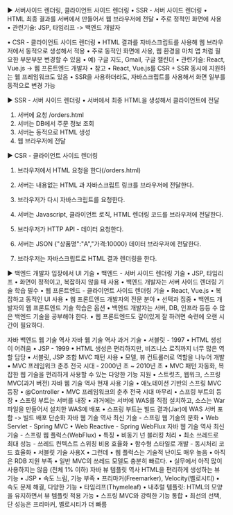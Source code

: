 ▶ 서버사이드 렌더링, 클라이언트 사이드 렌더링
• SSR - 서버 사이드 렌더링
	• HTML 최종 결과를 서버에서 만들어서 웹 브라우저에 전달
	• 주로 정적인 화면에 사용
	• 관련기술: JSP, 타임리프 -> 백엔드 개발자

• CSR - 클라이언트 사이드 렌더링
	• HTML 결과를 자바스크립트를 사용해 웹 브라우저에서 동적으로 생성해서 적용
	• 주로 동적인 화면에 사용, 웹 환경을 마치 앱 처럼 필요한 부분부분 변경할 수 있음
	• 예) 구글 지도, Gmail, 구글 캘린더
	• 관련기술: React, Vue.js -> 웹 프론트엔드 개발자
• 참고
	• React, Vue.js를 CSR + SSR 동시에 지원하는 웹 프레임워크도 있음
	• SSR을 사용하더라도, 자바스크립트를 사용해서 화면 일부를 동적으로 변경 가능


▶ SSR - 서버 사이드 렌더링
• 서버에서 최종 HTML을 생성해서 클라이언트에 전달
1. 서버에 요청 /orders.html
2. 서버는 DB에서 주문 정보 조회
3. 서버는 동적으로 HTML 생성
4. 웹 브라우저에 전달

▶ CSR - 클라이언트 사이드 렌더링

1. 브라우저에서 HTML 요청을 한다(/orders.html)
2. 서버는 내용없는 HTML 과 자바스크립트 링크를 브라우저에 전달한다.

3. 브라우저가 다시 자바스크립트를 요청한다.
4. 서버는 Javascript, 클라이언트 로직, HTML 렌더링 코드를 브라우저에 전달한다.

4. 브라우저가 HTTP API - 데이터 요청한다.
5. 서버는 JSON {"상품명":"A","가격:10000} 데이터 브라우저에 전달한다.

6. 브라우저는 자바스크립트로 HTML 결과 렌더링을 한다.



▶ 백엔드 개발자 입장에서 UI 기술
• 백엔드 - 서버 사이드 렌더링 기술
	• JSP, 타임리프
	• 화면이 정적이고, 복잡하지 않을 때 사용
	• 백엔드 개발자는 서버 사이드 렌더링 기술 학습 필수
• 웹 프론트엔드 - 클라이언트 사이드 렌더링 기술
	• React, Vue.js
	• 복잡하고 동적인 UI 사용
	• 웹 프론트엔드 개발자의 전문 분야
• 선택과 집중
	• 백엔드 개발자의 웹 프론트엔드 기술 학습은 옵션
	• 백엔드 개발자는 서버, DB, 인프라 등등 수 많은 백엔드 기술을 공부해야 한다.
	• 웹 프론트엔드도 깊이있게 잘 하려면 숙련에 오랜 시간이 필요하다.


자바 백엔드 웹 기술 역사
자바 웹 기술 역사
과거 기술
• 서블릿 - 1997
• HTML 생성이 어려움
• JSP - 1999
• HTML 생성은 편리하지만, 비즈니스 로직까지 너무 많은 역할 담당
• 서블릿, JSP 조합 MVC 패턴 사용
• 모델, 뷰 컨트롤러로 역할을 나누어 개발
• MVC 프레임워크 춘추 전국 시대 - 2000년 초 ~ 2010년 초
• MVC 패턴 자동화, 복잡한 웹 기술을 편리하게 사용할 수 있는 다양한 기능 지원
• 스트럿츠, 웹워크, 스프링 MVC(과거 버전)
자바 웹 기술 역사
현재 사용 기술
• 애노테이션 기반의 스프링 MVC 등장
• @Controller
• MVC 프레임워크의 춘추 전국 시대 마무리
• 스프링 부트의 등장
• 스프링 부트는 서버를 내장
• 과거에는 서버에 WAS를 직접 설치하고, 소스는 War 파일을 만들어서 설치한 WAS에 배포
• 스프링 부트는 빌드 결과(Jar)에 WAS 서버 포함 -> 빌드 배포 단순화
자바 웹 기술 역사
최신 기술 - 스프링 웹 기술의 분화
• Web Servlet - Spring MVC 
• Web Reactive - Spring WebFlux
자바 웹 기술 역사
최신 기술 - 스프링 웹 플럭스(WebFlux)
• 특징
• 비동기 넌 블러킹 처리
• 최소 쓰레드로 최대 성능 - 쓰레드 컨텍스트 스위칭 비용 효율화
• 함수형 스타일로 개발 - 동시처리 코드 효율화
• 서블릿 기술 사용X
• 그런데
• 웹 플럭스는 기술적 난이도 매우 높음
• 아직은 RDB 지원 부족
• 일반 MVC의 쓰레드 모델도 충분히 빠르다.
• 실무에서 아직 많이 사용하지는 않음 (전체 1% 이하)
자바 뷰 템플릿 역사
HTML을 편리하게 생성하는 뷰 기능
• JSP
• 속도 느림, 기능 부족
• 프리마커(Freemarker), Velocity(벨로시티)
• 속도 문제 해결, 다양한 기능
• 타임리프(Thymeleaf)
• 내추럴 템플릿: HTML의 모양을 유지하면서 뷰 템플릿 적용 가능
• 스프링 MVC와 강력한 기능 통합
• 최선의 선택, 단 성능은 프리마커, 벨로시티가 더 빠름
